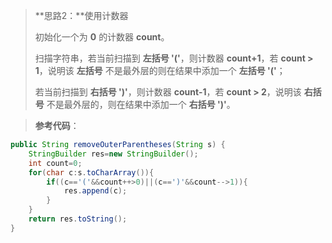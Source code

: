 > **思路2：**使用计数器
>
> 初始化一个为 **0** 的计数器 **count**。
>
> 扫描字符串，若当前扫描到 **左括号 '('**，则计数器 **count+1**，若 **count > 1**，说明该 **左括号** 不是最外层的则在结果中添加一个 **左括号 '('**；
>
> 若当前扫描到 **右括号 ')'**，则计数器 **count-1**，若 **count > 2**，说明该 **右括号** 不是最外层的，则在结果中添加一个 **右括号 ')'**。

> **参考代码**：

```java
public String removeOuterParentheses(String s) {
    StringBuilder res=new StringBuilder();
    int count=0;
    for(char c:s.toCharArray()){
        if((c=='('&&count++>0)||(c==')'&&count-->1)){
            res.append(c);
        }
    }
    return res.toString();
}
```

